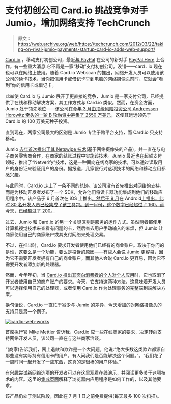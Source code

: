 # 支付初创公司 Card.io 挑战竞争对手 Jumio，增加网络支持 TechCrunch

> 原文：<https://web.archive.org/web/https://techcrunch.com/2012/03/22/taking-on-rival-jumio-payments-startup-card-io-adds-web-support/>

[Card.io](https://web.archive.org/web/20221006074303/http://card.io/) ，移动支付初创公司，最近[与 PayPal](https://web.archive.org/web/20221006074303/https://beta.techcrunch.com/2012/03/15/card-io-powers-paypal-here/) 在公司的新对手 [PayPal Here](https://web.archive.org/web/20221006074303/https://www.paypal.com/webapps/mpp/credit-card-reader) 上合作，有一些重大消息:它不再是一家“移动”支付初创公司。没错——card . io 现在也可以在网络上使用。随着 Card.io Webscan 的推出，网络开发人员可以使用该公司的读卡技术，当你把信用卡或借记卡举到电脑的网络摄像头前时，它就会“看到”你的信用卡或借记卡。

此举使 Card.io 与 Jumio 展开了更直接的竞争，Jumio 是一家支付公司，已经提供了在线和移动解决方案，其工作方式与 Card.io 类似。然而，在资金方面，Jumio 处于领先地位——该公司[在今年 3 月由顶级风险投资公司 Andreessen Horowitz 牵头的一轮 B 轮融资中筹集了 2550 万美元](https://web.archive.org/web/20221006074303/https://beta.techcrunch.com/2012/03/05/payments-company-jumio-raises-25-5m-from-andreessen-horowitz-will-hit-100m-in-2012-revenue/)，这使其远远领先于 Card.io 的 100 万美元种子投资。

直到现在，两家公司最大的区别是 Jumio 专注于跨平台支持，而 Card.io 只支持移动。

Jumio [去年首次推出了其 Netswipe 技术](https://web.archive.org/web/20221006074303/https://beta.techcrunch.com/2011/07/26/jumio-turns-webcams-into-credit-card-readers-and-why-merchants-will-welcome-netswipers/)(基于网络摄像头的产品)，并一直在与电子商务零售商合作，在商家的结账过程中实施该技术。Jumio 最近也在超越支付领域，推出了“Netverify”技术，这是一种面向在线商家的技术，可以通过读取用户的身份证来验证用户的身份。据报道，几家银行对这项技术的网络和移动应用都感兴趣。

与此同时，Card.io 走上了一条不同的轨迹。该公司没有首先推出对网络的支持，而是为移动开发者发布了一个 SDK，允许他们将读卡器功能集成到他们的移动应用程序中。该产品于 6 月首次在 iOS 上推出[，然后于 9 月](https://web.archive.org/web/20221006074303/https://beta.techcrunch.com/2011/06/23/card-ios-sdk-makes-entering-credit-card-information-as-easy-as-taking-a-snapshot/)在 Android[上推出，此时 80 名开发人员已经集成了该工具包。到一月份，这个数字已经超过了 160，而今天，已经超过了 200。](https://web.archive.org/web/20221006074303/https://beta.techcrunch.com/2011/09/20/card-ios-sdk-comes-to-android/)

过去，Jumio 和 Card.io 的另一个关键区别是服务的运作方式。虽然两者都使用计算机视觉技术来查看有问题的卡，然后省去用户手动输入的麻烦，但 Jumio 让商家使用自己的商家账户或其支付网络来处理交易。

不过，在推出时，Card.io 要求开发者使用他们已经有的商业账户。取决于你问的是谁，这要么是一个功能，要么是投诉的原因——有些人会说 Jumio 更容易，因为它不需要开发者拥有自己的商业账户，而其他人会说 Card.io 更容易，因为它不需要开发者添加新的处理器。

然而，今年年初，当 [Card.io 推出其面向消费者的个人对个人应用](https://web.archive.org/web/20221006074303/https://beta.techcrunch.com/2012/01/19/no-more-swiping-card-io-launches-new-consumer-app-developer-tools-which-see-your-credit-card/)时，它也取消了开发者使用自己的商户账户的要求。今天，它支持这两种方法，这意味着开发人员可以选择使用自己的处理器，或者使用 Card.io 作为处理事务的完整端到端解决方案。

换句话说，Card.io 一直忙于减少与 Jumio 的差异，今天增加的对网络摄像头的支持只是另一个例子。

[![](img/3d36ffe959c77398d43aa472347ec91d.png "cardio-web-works")](https://web.archive.org/web/20221006074303/https://beta.techcrunch.com/wp-content/uploads/2012/03/cardio-web-works.png)

首席执行官 Mike Mettler 告诉我，Card.io 应一些在线商家的要求，决定转向支持网络开发人员，该公司一直在与这些商家洽谈。

“(商家)告诉我们，网上退款和欺诈是一个大问题。他说:“绝大多数这类欺诈都源自那些没有实际持有信用卡的用户，有人问我们是否能解决这个问题。”。“我们花了一周时间一起开发了一些东西，这真的是很棒的用户体验。”

有兴趣尝试新网络选项的开发者可以[在这里](https://web.archive.org/web/20221006074303/https://www.card.io/demo/webscan/)观看在线演示，并阅读更多关于这项技术的内容。这里的[集成页面](https://web.archive.org/web/20221006074303/https://www.card.io/integrate/web)解释了浏览器内应用程序是如何工作的，以及其他要求。

该产品仍处于测试阶段，因此在 7 月 1 日之前免费提供(每天最多 100 次扫描)。